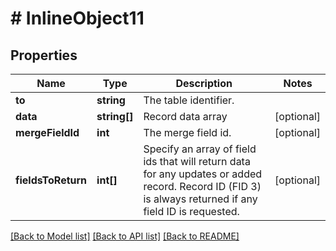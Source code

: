 # # InlineObject11

## Properties

Name | Type | Description | Notes
------------ | ------------- | ------------- | -------------
**to** | **string** | The table identifier. |
**data** | **string[]** | Record data array | [optional]
**mergeFieldId** | **int** | The merge field id. | [optional]
**fieldsToReturn** | **int[]** | Specify an array of field ids that will return data for any updates or added record. Record ID (FID 3) is always returned if any field ID is requested. | [optional]

[[Back to Model list]](../../README.md#models) [[Back to API list]](../../README.md#endpoints) [[Back to README]](../../README.md)
